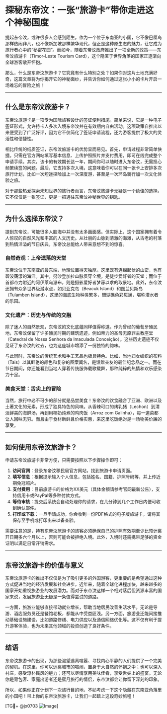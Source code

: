 # 探秘东帝汶：一张“旅游卡”带你走进这个神秘国度

提起东帝汶，或许很多人会感到陌生。作为一个位于东南亚的小国，它不像巴厘岛那样热闹非凡，也不像新加坡那样繁华现代，但正是这种原生态的魅力，让它成为旅行者心中的“秘密花园”。而如今，随着东帝汶政府推出了一项全新的政策——东帝汶旅游卡（Timor-Leste Tourism Card），这个隐匿于世界角落的国家正逐渐向全球游客敞开怀抱。

那么，什么是东帝汶旅游卡？它究竟有什么特别之处？如果你对这片土地充满好奇，这篇文章将为你揭开它的神秘面纱，并告诉你如何通过这张小小的卡片开启一场难忘的冒险之旅！

---

## 什么是东帝汶旅游卡？

东帝汶旅游卡是一项专为国际旅客设计的签证便利措施。简单来说，它是一种电子签证形式，允许持卡人多次入境东帝汶并在有效期内自由活动。这项政策自推出以来便受到了广泛好评，因为它不仅简化了签证申请流程，还为游客提供了极大的灵活性和便捷性。

相比传统的纸质签证，东帝汶旅游卡的优势显而易见。首先，申请过程非常简单快捷。只需在官方网站填写基本信息、上传护照照片并支付费用，即可在线完成整个申请手续。其次，该卡的有效期长达一年，期间你可以随时进入东帝汶，无需担心频繁续签的问题。最后，它支持多次入境，这意味着你可以在同一张卡上安排多次旅行计划，比如一次短途探险加上一次深度游，甚至是一次环岛骑行加一次文化体验之旅。

对于那些热爱探索未知世界的旅行者而言，东帝汶旅游卡无疑是一个绝佳的选择。它不仅仅是一张签证，更是一把通往东帝汶神秘世界的钥匙。

---

## 为什么选择东帝汶？

提到东帝汶，可能很多人脑海中并没有太多画面感。但实际上，这个国家拥有着令人惊叹的自然风光和丰富的人文历史。从壮丽的山脉到清澈的海滩，从古老的村落到热情洋溢的节日庆典，东帝汶总能给人带来意想不到的惊喜。

### 自然奇观：上帝遗落的天堂

东帝汶位于东南亚的最东端，地理位置得天独厚。这里既有连绵起伏的山峦，也有碧波荡漾的海洋。其中，努沙登加拉山脉贯穿全境，是徒步爱好者的天堂；而位于首都帝力附近的阿伊莱乌瀑布，则是摄影爱好者梦寐以求的取景地。此外，东帝汶还拥有众多世界级潜水点，如贝亚克岛（Beacuk Island）和图兰贝斯岛（Tulamben Island），这里的海底生物种类繁多，珊瑚礁色彩斑斓，堪称潜水者的乐园。

### 文化遗产：历史与传统的交融

除了迷人的自然景观，东帝汶的文化底蕴同样值得称道。作为曾经的葡萄牙殖民地，东帝汶保留了许多殖民时期的建筑遗迹，例如帝力的圣母无原罪主教座堂（Catedral de Nossa Senhora da Imaculada Conceição）。这些历史遗迹不仅见证了东帝汶的过去，也为这座城市增添了一份独特的韵味。

与此同时，东帝汶的传统艺术和手工艺品也极具特色。比如，当地妇女编织的布料（Tais）以其鲜艳的颜色和复杂的图案闻名，是馈赠亲友的最佳纪念品之一。而在节日期间，你还能看到当地人穿着传统服饰载歌载舞，那种纯粹的热情和欢乐感染力十足。

### 美食天堂：舌尖上的冒险

当然，旅行中必不可少的部分就是品尝美食！东帝汶的饮食融合了亚洲、欧洲以及土著文化的元素，形成了独具特色的风味。从香辣可口的烤乳猪（Lechon）到清淡鲜美的海鲜汤，再到用椰奶炖煮的鸡肉饭（Arroz com Galinha），每一道菜都让人回味无穷。而且由于食材新鲜且价格实惠，来这里吃饭绝对是一场物美价廉的享受。

---

## 如何使用东帝汶旅游卡？

申请东帝汶旅游卡非常方便，只需要按照以下步骤操作即可：

1. **访问官网**：登录东帝汶移民局官方网站，找到旅游卡申请页面。
2. **填写信息**：根据提示输入个人信息，包括姓名、国籍、护照号码等，并上传近期免冠照片。
3. **支付费用**：目前旅游卡的价格为XX美元（具体金额请参考官网最新公告），支持信用卡或PayPal等多种付款方式。
4. **等待审核**：提交后系统会自动处理你的请求，在几分钟到几个工作日内便可收到确认邮件。
5. **打印或下载**：一旦申请成功，你会收到一份PDF格式的电子版旅游卡，请将其保存至手机或打印出来以备查验。

需要注意的是，持有东帝汶旅游卡的旅客必须确保自己的护照有效期至少比预计离开日期多六个月以上，否则可能会被拒绝入境。此外，入境时还需携带足够的资金证明以满足日常开销需求。

---

## 东帝汶旅游卡的价值与意义

东帝汶旅游卡的推出不仅仅是为了吸引更多的外国游客，更重要的是希望通过这种方式促进当地的经济发展和社会进步。近年来，随着全球化进程加快，越来越多的国家开始重视旅游业的发展潜力。而对于东帝汶这样一个相对落后但资源丰富的国家来说，发展旅游业无疑是一条值得尝试的道路。

一方面，旅游业能够直接带动就业增长，帮助当地居民改善生活水平。无论是导游、酒店服务员还是餐馆老板，都能从中受益匪浅。另一方面，旅游业还能间接推动基础设施建设，比如道路修缮、电力供应以及通信网络优化等。这不仅有利于提升游客体验，也为未来其他领域的投资创造了良好条件。

---

## 结语

东帝汶旅游卡的出现，为那些渴望逃离喧嚣、寻找内心平静的人们提供了一个完美的契机。在这里，你可以远离城市的喧闹，置身于大自然的怀抱之中；也可以深入村庄，感受淳朴民风的魅力；还可以尽情享用美味佳肴，享受舌尖上的盛宴。无论你是背包客、家庭出游者还是蜜月旅行的情侣，东帝汶都会让你留下深刻的印象。

所以，如果你正在计划下一次旅行目的地，不妨考虑一下这个隐藏在东南亚角落里的小国吧！带上你的东帝汶旅游卡，让我们一起踏上这段奇妙旅程！

[TG💪+ @jx0703 ![Image](https://github.com/user-attachments/assets/dbca1d08-cadb-493c-b0ec-ad6f7a83f270)]